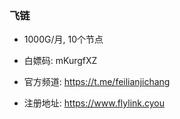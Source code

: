 ### 飞链
- 1000G/月, 10个节点

- 白嫖码: mKurgfXZ

- 官方频道: https://t.me/feilianjichang

- 注册地址: https://www.flylink.cyou